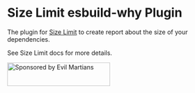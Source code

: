 # Size Limit esbuild-why Plugin

The plugin for [Size Limit] to create report about the size of
your dependencies.

See Size Limit docs for more details.

[Size Limit]: https://github.com/ai/size-limit/

<a href="https://evilmartians.com/?utm_source=size-limit">
  <img src="https://evilmartians.com/badges/sponsored-by-evil-martians.svg"
       alt="Sponsored by Evil Martians" width="236" height="54">
</a>
